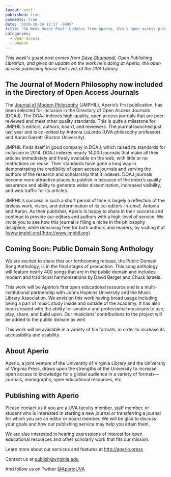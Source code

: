 ```yaml
---
layout: post
published: true
comments: true
date: '2019-10-24 11:17 -0400'
title: 'OA Week Guest Post: Updates from Aperio, UVa’s open access press'
categories:
  - Open access
  - OAWeek
---
```


*This week's guest post comes from [Dave Ghamandi](https://www.library.virginia.edu/staff/dsg3k/), Open Publishing Librarian, and gives an update on the work he's doing at Aperio, the open access publishing house that lives at the UVA Library.*
  
## The Journal of Modern Philosophy now included in the Directory of Open Access Journals

The [Journal of Modern Philosophy](http://www.jmphil.org) (JMPHIL), Aperio’s first publication, has been selected for inclusion in the Directory of Open Access Journals (DOAJ). The DOAJ indexes high-quality, open access journals that are peer-reviewed and meet other quality standards. This is quite a milestone for JMPHIL’s editors, authors, board, and reviewers. The journal launched just last year and is co-edited by Antonia LoLordo (UVA philosophy professor) and Aaron Garrett (Boston University).

JMPHIL finds itself in good company in DOAJ, which raised its standards for inclusion in 2014. DOAJ indexes nearly 14,000 journals that make all their articles immediately and freely available on the web, with little or no restrictions on reuse. Their standards have gone a long way in demonstrating the credibility of open access journals and serving the authors of the research and scholarship that it indexes. DOAJ journals become more attractive places to publish in because of the index’s quality assurance and ability to generate wider dissemination, increased visibility, and web traffic for its articles.

JMPHIL’s success in such a short period of time is largely a reflection of the tireless work, vision, and determination of its co-editors-in-chief, Antonia and Aaron. As their publisher, Aperio is happy to share in their success and continue to provide our editors and authors with a high-level of service. We invite you to see how this journal is filling a niche in the philosophy discipline, while remaining free for both authors and readers, by visiting it at [www.jmphil.org](http://www.jmphil.org)

## Coming Soon: Public Domain Song Anthology

We are excited to share that our forthcoming release, the Public Domain Song Anthology, is in the final stages of production. This song anthology will feature nearly 400 songs that are in the public domain and includes modern and traditional harmonizations by David Berger and Chuck Israels.

This work will be Aperio’s first open educational resource and is a multi-institutional partnership with Johns Hopkins University and the Music Library Association. We envision this work having broad usage including being a part of music study inside and outside of the academy. It has also been created with the ability for amateur and professional musicians to use, play, share, and build upon. Our musicians’ contributions to the project will be added to the public domain as well.

This work will be available in a variety of file formats, in order to increase its accessibility and usability.

## About Aperio

Aperio, a joint venture of the University of Virginia Library and the University of Virginia Press, draws upon the strengths of the University to increase open access to knowledge for a global audience in a variety of formats—journals, monographs, open educational resources, etc.

## Publishing with Aperio

Please contact us if you are a UVA faculty member, staff member, or student who is interested in starting a new journal or transferring a journal for which you are an editor or board member. We will be glad to discuss your goals and how our publishing service may help you attain them.

We are also interested in hearing expressions of interest for open educational resources and other scholarly work that fits our mission.

Learn more about our services and features at <http://aperio.press>

Contact us at [publish@virginia.edu](mailto:publish@virginia.edu)

And follow us on Twitter [@AperioUVA](https://twitter.com/aperiouva)
